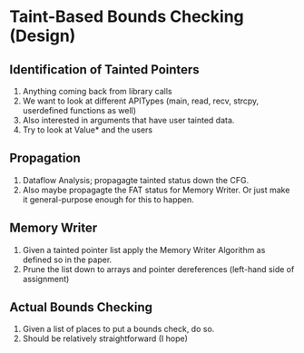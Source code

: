 # Taint-Based Bounds Checking (Design)  
## Identification of Tainted Pointers  
1. Anything coming back from library calls  
2. We want to look at different APITypes (main, read, recv, strcpy, userdefined functions as well)  
3. Also interested in arguments that have user tainted data.  
4. Try to look at Value* and the users 
## Propagation  
1. Dataflow Analysis; propagagte tainted status down the CFG.
2. Also maybe propagagte the FAT status for Memory Writer. Or just make it general-purpose enough for this to happen.
## Memory Writer  
1. Given a tainted pointer list apply the Memory Writer Algorithm as defined so in the paper.  
2. Prune the list down to arrays and pointer dereferences (left-hand side of assignment)
## Actual Bounds Checking  
1. Given a list of places to put a bounds check, do so.  
2. Should be relatively straightforward (I hope)

